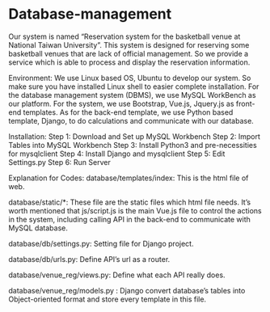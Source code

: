# Database-management
Our system is named “Reservation system for the basketball venue at National Taiwan University”. This system is designed for reserving some basketball venues that are lack of official management. So we provide a service which is able to process and display the reservation information. 

Environment:
We use Linux based OS, Ubuntu to develop our system. So make sure you have installed Linux shell to easier complete installation.
For the database management system (DBMS), we use MySQL WorkBench as our platform.
For the system, we use Bootstrap, Vue.js, Jquery.js as front-end templates. As for the back-end template, we use Python based template, Django, to do calculations and communicate with our database.

Installation:
Step 1: Download and Set up MySQL Workbench
Step 2: Import Tables into MySQL Workbench
Step 3: Install Python3 and pre-necessities for mysqlclient
Step 4: Install Django and mysqlclient
Step 5: Edit Settings.py
Step 6: Run Server

Explanation for Codes:
database/templates/index:
This is the html file of web.

database/static/*:
These file are the static files which html file needs. It’s worth mentioned that js/script.js is the main Vue.js file to control the actions in the system, including calling API in the back-end to communicate with MySQL database.

database/db/settings.py:
Setting file for Django project.

database/db/urls.py:
Define API’s url as a router.

database/venue_reg/views.py:
Define what each API really does.

database/venue_reg/models.py :
Django convert database’s tables into Object-oriented format and store every template in this file.
